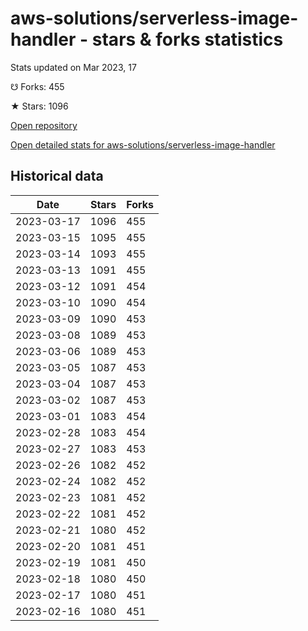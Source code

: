 # aws-solutions/serverless-image-handler - stars & forks statistics

Stats updated on Mar 2023, 17

☋ Forks: 455

★ Stars: 1096

[Open repository](https://github.com/aws-solutions/serverless-image-handler)

[Open detailed stats for aws-solutions/serverless-image-handler](https://reviewgithub.com/rep/aws-solutions/serverless-image-handler)

## Historical data
| Date | Stars | Forks |
|------|-------|-------|
| 2023-03-17 | 1096 | 455 | 
| 2023-03-15 | 1095 | 455 | 
| 2023-03-14 | 1093 | 455 | 
| 2023-03-13 | 1091 | 455 | 
| 2023-03-12 | 1091 | 454 | 
| 2023-03-10 | 1090 | 454 | 
| 2023-03-09 | 1090 | 453 | 
| 2023-03-08 | 1089 | 453 | 
| 2023-03-06 | 1089 | 453 | 
| 2023-03-05 | 1087 | 453 | 
| 2023-03-04 | 1087 | 453 | 
| 2023-03-02 | 1087 | 453 | 
| 2023-03-01 | 1083 | 454 | 
| 2023-02-28 | 1083 | 454 | 
| 2023-02-27 | 1083 | 453 | 
| 2023-02-26 | 1082 | 452 | 
| 2023-02-24 | 1082 | 452 | 
| 2023-02-23 | 1081 | 452 | 
| 2023-02-22 | 1081 | 452 | 
| 2023-02-21 | 1080 | 452 | 
| 2023-02-20 | 1081 | 451 | 
| 2023-02-19 | 1081 | 450 | 
| 2023-02-18 | 1080 | 450 | 
| 2023-02-17 | 1080 | 451 | 
| 2023-02-16 | 1080 | 451 | 


